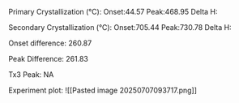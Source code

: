 Primary Crystallization (°C):
	Onset:44.57
	Peak:468.95
	Delta H:
	
Secondary Crystallization  (°C):
	Onset:705.44
	Peak:730.78
	Delta H:
	
Onset difference: 260.87

Peak Difference: 261.83

Tx3 Peak: NA
<!-- PUBLISH STOP -->
Experiment plot:
![[Pasted image 20250707093717.png]]
